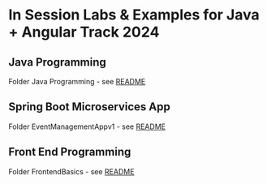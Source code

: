 # In Session Labs & Examples for Java + Angular Track 2024

## Java Programming

Folder Java Programming - see [README](./Java%20Programming/README.md)

## Spring Boot Microservices App

Folder EventManagementAppv1 - see [README](./EventsManagementAppv1/README.md)

## Front End Programming

Folder FrontendBasics - see [README](./FrontendBasics/README.md)